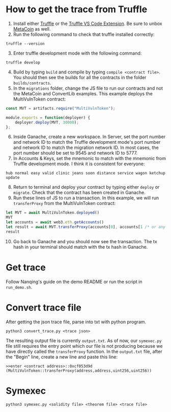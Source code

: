 # How to get the trace from Truffle
1. Install either [Truffle](https://trufflesuite.com/docs/truffle/how-to/install/) or the [Truffle VS Code Extension](https://trufflesuite.com/docs/vscode-ext/quickstart/). Be sure to unbox [MetaCoin](https://trufflesuite.com/docs/truffle/how-to/create-a-project/) as well.
2. Run the following command to check that truffle installed correctly:
```shell
truffle --version
```
3. Enter truffle development mode with the following command:
```shell
truffle develop
```
4. Build by typing ```build``` and compile by typing ```compile <contract file>```. You should then see the builds for all the contracts in the folder ```builds/contracts```. 
5. In the ```migrations``` folder, change the JS file to run our contracts and not the MetaCoin and ConvertLib examples. This example deploys the MultiVulnToken contract:
```js
const MVT = artifacts.require("MultiVulnToken");

module.exports = function(deployer) {
    deployer.deploy(MVT, 30000);
};
```
6. Inside Ganache, create a new workspace. In Server, set the port number and network ID to match the Truffle development mode's port number and network ID to match the migration network ID. In most cases, the port number should be set to 9545 and network ID to 5777.
7. In Accounts & Keys, set the mnemonic to match with the mnemonic from Truffle development mode. I think it is consistent for everyone:
```
hub normal easy valid clinic jeans soon distance service wagon ketchup update
```
8. Return to terminal and deploy your contract by typing either ```deploy``` or ```migrate```. Check that the contract has been created in Ganache. 
9. Run these lines of JS to run a transaction. In this example, we will run ```transferProxy``` from the MultiVulnToken contract:
```js
let MVT = await MultiVulnToken.deployed()
MVT
let accounts = await web3.eth.getAccounts()
let result = await MVT.transferProxy(accounts[0], accounts[1 /* or any number 0-9*/], 10, 1)
result
```
10. Go back to Ganache and you should now see the transaction. The tx hash in your terminal should match with the tx hash in Ganache.
# Get trace
Follow Nanqing's guide on the demo README or run the script in ```run_demo.sh```.
# Convert trace file
After getting the json trace file, parse into txt with python program.
```shell
python3 convert_trace.py <trace json>
```
The resulting output file is currently ```output.txt```. As of now, our ```symexec.py``` file still requires the entry point which our file is not producing because we have directly called the ```transferProxy``` function. In the ```output.txt``` file, after the "Begin" line, create a new line and paste this line:
```
>>enter <contract address>::0xcf053d9d (MultiVulnToken::transferProxy(address,address,uint256,uint256))
```
# Symexec
```shell
python3 symexec.py <solidity file> <theorem file> <trace file>
```
